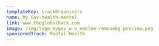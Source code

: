 ```yaml
---
templateKey: trackOrganisers
name: My Gov-health-mental
link: www.theglobalhack.com
image: /img/logo-mygov_w-o_emblem-removebg-preview.png
sponsoredTrack: Mental Health
---
```

